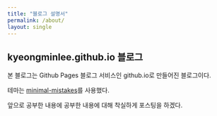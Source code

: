 ```yaml
---
title: "블로그 설명서"
permalink: /about/
layout: single
---
```


## kyeongminlee.github.io 블로그

본 블로그는 Github Pages 블로그 서비스인 github.io로 만들어진 블로그이다.

테마는 [minimal-mistakes](https://github.com/mmistakes/minimal-mistakes)를 사용했다.

앞으로 공부한 내용에 공부한 내용에 대해 착실하게 포스팅을 하겠다.

